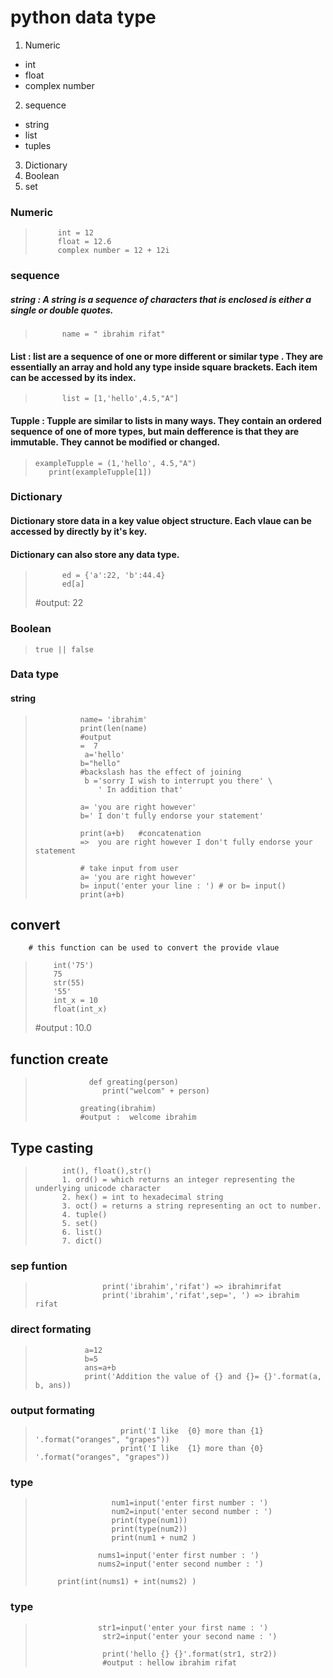 # python data type
1. Numeric         
* int 
* float 
* complex number 

2. sequence    
* string 
* list 
* tuples

3. Dictionary  
4. Boolean    
5. set
       

### Numeric
                                                
>          int = 12
>          float = 12.6
>          complex number = 12 + 12i

###  sequence

##### string : A string is a sequence of characters that is enclosed is either a single or double quotes.
>           name = " ibrahim rifat"
 
####  List : list are a sequence of one or more different or similar type . They are essentially an array and hold any type inside square brackets. Each item can be accessed by its index.
>           list = [1,'hello',4.5,"A"]
  
#### Tupple : Tupple are similar to lists in many ways.  They contain an ordered sequence of one of more types, but main defference is that they are immutable. They cannot be modified or changed.
            
>     exampleTupple = (1,'hello', 4.5,"A")
>        print(exampleTupple[1])
  
### Dictionary
####  Dictionary store data in a key value object structure. Each vlaue can be accessed by directly by it's key.
####  Dictionary can also store any data type.
>           ed = {'a':22, 'b':44.4}
>           ed[a]
>    #output: 22
   
###  Boolean
>     true || false
   
                                              
###  Data type

####  string

>               name= 'ibrahim'
>               print(len(name)
>               #output
>               =  7
>                a='hello'
>               b="hello"
>               #backslash has the effect of joining
>                b ='sorry I wish to interrupt you there' \
>                   ' In addition that'
>                    
>               a= 'you are right however'
>               b=' I don't fully endorse your statement'
>              
>               print(a+b)   #concatenation
>               =>  you are right however I don't fully endorse your statement
>                
>               # take input from user
>               a= 'you are right however'
>               b= input('enter your line : ') # or b= input()
>               print(a+b)
                
##     convert

        # this function can be used to convert the provide vlaue 
>         int('75')
>         75
>         str(55)
>         '55'
>         int_x = 10
>         float(int_x)
>    #output :     10.0
                
##         function create

>                 def greating(person)
>                    print("welcom" + person)
>                    
>               greating(ibrahim)
>               #output :  welcome ibrahim
                
## Type casting

                                         
>           int(), float(),str()
>           1. ord() = which returns an integer representing the underlying unicode character
>           2. hex() = int to hexadecimal string
>           3. oct() = returns a string representing an oct to number.
>           4. tuple()  
>           5. set() 
>           6. list()
>           7. dict()
           
###           sep funtion

>                    print('ibrahim','rifat') => ibrahimrifat
>                    print('ibrahim','rifat',sep=', ') => ibrahim rifat
                      
                      
###      direct formating
                                      
>                a=12
>                b=5
>                ans=a+b
>                print('Addition the value of {} and {}= {}'.format(a, b, ans))
                                      
###     output formating

>                        print('I like  {0} more than {1} '.format("oranges", "grapes"))
>                        print('I like  {1} more than {0} '.format("oranges", "grapes"))                      
                                              
###     type 

>                      num1=input('enter first number : ')
>                      num2=input('enter second number : ')
>                      print(type(num1))
>                      print(type(num2))
>                      print(num1 + num2 )
>
>                   nums1=input('enter first number : ')
>                   nums2=input('enter second number : ')
>
>          print(int(nums1) + int(nums2) )

                                              
###             type 

>                   str1=input('enter your first name : ')
>                    str2=input('enter your second name : ')
>
>                    print('hello {} {}'.format(str1, str2))
>                    #output : hellow ibrahim rifat                          
                                              
